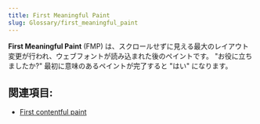```yaml
---
title: First Meaningful Paint
slug: Glossary/first_meaningful_paint
---
```

**First Meaningful Paint** (FMP) は、スクロールせずに見える最大のレイアウト変更が行われ、ウェブフォントが読み込まれた後のペイントです。 "お役に立ちましたか?" 最初に意味のあるペイントが完了すると "はい" になります。

## 関連項目:

- [First contentful paint](/ja/docs/Glossary/First_contentful_paint)
